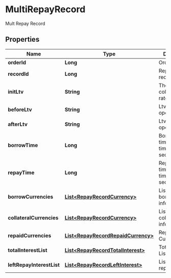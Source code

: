 

# MultiRepayRecord

Mult Repay Record
## Properties

Name | Type | Description | Notes
------------ | ------------- | ------------- | -------------
**orderId** | **Long** | Order ID |  [optional]
**recordId** | **Long** | Repayment record ID |  [optional]
**initLtv** | **String** | The initial collateralization rate |  [optional]
**beforeLtv** | **String** | Ltv before the operation |  [optional]
**afterLtv** | **String** | Ltv after the operation |  [optional]
**borrowTime** | **Long** | Borrowing time, timestamp in seconds. |  [optional]
**repayTime** | **Long** | Repayment time, timestamp in seconds. |  [optional]
**borrowCurrencies** | [**List&lt;RepayRecordCurrency&gt;**](RepayRecordCurrency.md) | List of borrowing information |  [optional]
**collateralCurrencies** | [**List&lt;RepayRecordCurrency&gt;**](RepayRecordCurrency.md) | List of collateral information |  [optional]
**repaidCurrencies** | [**List&lt;RepayRecordRepaidCurrency&gt;**](RepayRecordRepaidCurrency.md) | Repay Currency List |  [optional]
**totalInterestList** | [**List&lt;RepayRecordTotalInterest&gt;**](RepayRecordTotalInterest.md) | Total Interest List |  [optional]
**leftRepayInterestList** | [**List&lt;RepayRecordLeftInterest&gt;**](RepayRecordLeftInterest.md) | List of left repay interest |  [optional]



